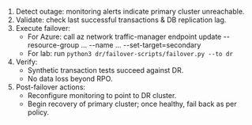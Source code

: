 1. Detect outage: monitoring alerts indicate primary cluster unreachable.
2. Validate: check last successful transactions & DB replication lag.
3. Execute failover:
   - For Azure: call az network traffic-manager endpoint update --resource-group ... --name ... --set-target=secondary
   - For lab: run `python3 dr/failover-scripts/failover.py --to dr`
4. Verify:
   - Synthetic transaction tests succeed against DR.
   - No data loss beyond RPO.
5. Post-failover actions:
   - Reconfigure monitoring to point to DR cluster.
   - Begin recovery of primary cluster; once healthy, fail back as per policy.
